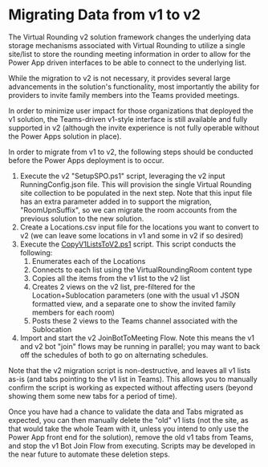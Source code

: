 # Migrating Data from v1 to v2

The Virtual Rounding v2 solution framework changes the underlying data storage mechanisms associated with Virtual Rounding to utilize a single site/list to store the rounding meeting information in order to allow for the Power App driven interfaces to be able to connect to the underlying list.

While the migration to v2 is not necessary, it provides several large advancements in the solution's functionality, most importantly the ability for providers to invite family members into the Teams provided meetings.

In order to minimize user impact for those organizations that deployed the v1 solution, the Teams-driven v1-style interface is still available and fully supported in v2 (although the invite experience is not fully operable without the Power Apps solution in place).

In order to migrate from v1 to v2, the following steps should be conducted before the Power Apps deployment is to occur.

1. Execute the v2 "SetupSPO.ps1" script, leveraging the v2 input RunningConfig.json file.  This will provision the single Virtual Rounding site collection to be populated in the next step. Note that this input file has an extra parameter added in to support the migration, "RoomUpnSuffix", so we can migrate the room accounts from the previous solution to the new solution.  
2. Create a Locations.csv input file for the locations you want to convert to v2 (we can leave some locations in v1 and some in v2 if so desired)
3. Execute the [CopyV1ListsToV2.ps1](/v2/Scripts/CopyV1ListsToV2.ps1) script. This script conducts the following:
    1. Enumerates each of the Locations
    2. Connects to each list using the VirtualRoundingRoom content type
    3. Copies all the items from the v1 list to the v2 list
    4. Creates 2 views on the v2 list, pre-filtered for the Location+Sublocation parameters (one with the usual v1 JSON formatted view, and a separate one to show the invited family members for each room)
    5. Posts these 2 views to the Teams channel associated with the Sublocation
4. Import and start the v2 JoinBotToMeeting Flow.  Note this means the v1 and v2 bot "join" flows may be running in parallel; you may want to back off the schedules of both to go on alternating schedules.

Note that the v2 migration script is non-destructive, and leaves all v1 lists as-is (and tabs pointing to the v1 list in Teams). This allows you to manually confirm the script is working as expected without affecting users (beyond showing them some new tabs for a period of time).

Once you have had a chance to validate the data and Tabs migrated as expected, you can then manually delete the "old" v1 lists (not the site, as that would take the whole Team with it, unless you intend to only use the Power App front end for the solution), remove the old v1 tabs from Teams, and stop the v1 Bot Join Flow from executing.  Scripts may be developed in the near future to automate these deletion steps.
